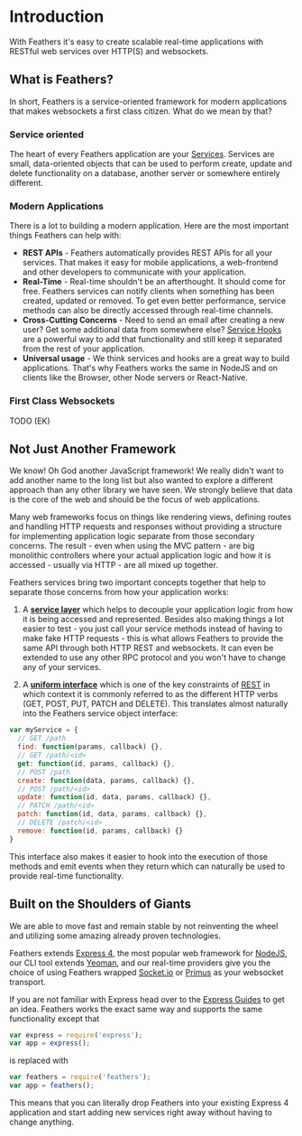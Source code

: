# Introduction

With Feathers it's easy to create scalable real-time applications with RESTful web services over HTTP(S) and websockets.

## What is Feathers?
In short, Feathers is a service-oriented framework for modern applications that makes websockets a first class citizen. What do we mean by that?

### Service oriented

The heart of every Feathers application are your [Services](../services). Services are small, data-oriented objects that can be used to perform create, update and delete functionality on a database, another server or somewhere entirely different.

### Modern Applications

There is a lot to building a modern application. Here are the most important things Feathers can help with:

- __REST APIs__ - Feathers automatically provides REST APIs for all your services. That makes it easy for mobile applications, a web-frontend and other developers to communicate with your application.
- __Real-Time__ - Real-time shouldn't be an afterthought. It should come for free. Feathers services can notify clients when something has been created, updated or removed. To get even better performance, service methods can also be directly accessed through real-time channels.
- __Cross-Cutting Concerns__ - Need to send an email after creating a new user? Get some additional data from somewhere else? [Service Hooks]() are a powerful way to add that functionality and still keep it separated from the rest of your application.
- __Universal usage__ - We think services and hooks are a great way to build applications. That's why Feathers works the same in NodeJS and on clients like the Browser, other Node servers or React-Native.

### First Class Websockets
TODO (EK)

## Not Just Another Framework

We know! Oh God another JavaScript framework! We really didn't want to add another name to the long list but also wanted to explore a different approach than any other library we have seen. We strongly believe that data is the core of the web and should be the focus of web applications.

Many web frameworks focus on things like rendering views, defining routes and handling HTTP requests and responses without providing a structure for implementing application logic separate from those secondary concerns. The result - even when using the MVC pattern - are big monolithic controllers where your actual application logic and how it is accessed - usually via HTTP - are all mixed up together.

Feathers services bring two important concepts together that help to separate those concerns from how your application works:

1) A __[service layer](http://martinfowler.com/eaaCatalog/serviceLayer.html)__ which helps to decouple your application logic from how it is being accessed and represented. Besides also making things a lot easier to test - you just call your service methods instead of having to make fake HTTP requests - this is what allows Feathers to provide the same API through both HTTP REST and websockets. It can even be extended to use any other RPC protocol and you won't have to change any of your services.

2) A __[uniform interface](http://en.wikipedia.org/wiki/Representational_state_transfer#Uniform_interface)__ which is one of the key constraints of [REST](http://en.wikipedia.org/wiki/Representational_state_transfer) in which context it is commonly referred to as the different HTTP verbs (GET, POST, PUT, PATCH and DELETE). This translates almost naturally into the Feathers service object interface:

```js
var myService = {
  // GET /path
  find: function(params, callback) {},
  // GET /path/<id>
  get: function(id, params, callback) {},
  // POST /path
  create: function(data, params, callback) {},
  // POST /path/<id>
  update: function(id, data, params, callback) {},
  // PATCH /path/<id>
  patch: function(id, data, params, callback) {},
  // DELETE /patch/<id>
  remove: function(id, params, callback) {}
}
```

This interface also makes it easier to hook into the execution of those methods and emit events when they return which can naturally be used to provide real-time functionality.

## Built on the Shoulders of Giants
We are able to move fast and remain stable by not reinventing the wheel and utilizing some amazing already proven technologies.

Feathers extends [Express 4](http://expressjs.com), the most popular web framework for [NodeJS](http://nodejs.org/), our CLI tool extends [Yeoman](http://yeoman.io/), and our real-time providers give you the choice of using Feathers wrapped [Socket.io](http://socket.io/) or [Primus](https://github.com/primus/primus) as your websocket transport.

If you are not familiar with Express head over to the [Express Guides](http://expressjs.com/guide.html) to get an idea. Feathers works the exact same way and supports the same functionality except that

```js
var express = require('express');
var app = express();
```

is replaced with

```js
var feathers = require('feathers');
var app = feathers();
```

This means that you can literally drop Feathers into your existing Express 4 application and start adding new services right away without having to change anything.